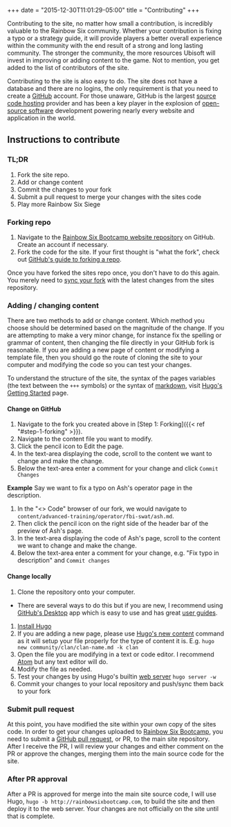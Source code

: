 +++
date = "2015-12-30T11:01:29-05:00"
title = "Contributing"
+++

Contributing to the site, no matter how small a contribution, is incredibly valuable to the Rainbow Six community. Whether your contribution is fixing a typo or a strategy guide, it will provide players a better overall experience within the community with the end result of a strong and long lasting community. The stronger the community, the more resources Ubisoft will invest in improving or adding content to the game. Not to mention, you get added to the list of contributors of the site.

Contributing to the site is also easy to do. The site does not have a database and there are no logins, the only requirement is that you need to create a [GitHub](http://github.com) account. For those unaware, GitHub is the largest [source code hosting](https://en.wikipedia.org/wiki/Comparison_of_source_code_hosting_facilities) provider and has been a key player in the explosion of [open-source software](https://en.wikipedia.org/wiki/Open-source_software) development powering nearly every website and application in the world.

## Instructions to contribute

### TL;DR

1. Fork the site repo.
1. Add or change content
1. Commit the changes to your fork
1. Submit a pull request to merge your changes with the sites code
1. Play more Rainbow Six Siege

### Forking repo

1. Navigate to the [Rainbow Six Bootcamp website repository](http://github.com/christophermancini/rainbow-six-bootcamp) on GitHub. Create an account if necessary.
1. Fork the code for the site. If your first thought is "what the fork", check out [GitHub's guide to forking a repo](https://help.github.com/articles/fork-a-repo/).

Once you have forked the sites repo once, you don't have to do this again. You merely need to [sync your fork](https://help.github.com/articles/syncing-a-fork/) with the latest changes from the sites repository.

### Adding / changing content

There are two methods to add or change content. Which method you choose should be determined based on the magnitude of the change. If you are attempting to make a very minor change, for instance fix the spelling or grammar of content, then changing the file directly in your GitHub fork is reasonable. If you are adding a new page of content or modifying a template file, then you should go the route of cloning the site to your computer and modifying the code so you can test your changes.

To understand the structure of the site, the syntax of the pages variables (the text between the `+++` symbols) or the syntax of [markdown](https://daringfireball.net/projects/markdown/), visit [Hugo's Getting Started](http://gohugo.io/overview/quickstart/) page.

#### Change on GitHub

1. Navigate to the fork you created above in [Step 1: Forking]({{< ref "#step-1-forking" >}}).
1. Navigate to the content file you want to modify.
1. Click the pencil icon to Edit the page.
1. In the text-area displaying the code, scroll to the content we want to change and make the change.
1. Below the text-area enter a comment for your change and click `Commit Changes`

**Example**
Say we want to fix a typo on Ash's operator page in the description.

1. In the "<> Code" browser of our fork, we would navigate to `content/advanced-training/operator/fbi-swat/ash.md`.
1. Then click the pencil icon on the right side of the header bar of the preview of Ash's page.
1. In the text-area displaying the code of Ash's page, scroll to the content we want to change and make the change.
1. Below the text-area enter a comment for your change, e.g. "Fix typo in description" and `Commit changes`

#### Change locally

1. Clone the repository onto your computer.
  * There are several ways to do this but if you are new, I recommend using [GitHub's Desktop](https://desktop.github.com) app which is easy to use and has great [user guides](https://help.github.com/desktop/guides/getting-started/).
1. [Install Hugo](http://gohugo.io/overview/installing/)
1. If you are adding a new page, please use [Hugo's new content](http://gohugo.io/commands/hugo_new/) command as it will setup your file properly for the type of content it is. E.g. `hugo new community/clan/clan-name.md -k clan`
1. Open the file you are modifying in a text or code editor. I recommend [Atom](https://atom.io/) but any text editor will do.
1. Modify the file as needed.
1. Test your changes by using Hugo's builtin [web server](https://gohugo.io/commands/hugo_server/) `hugo server -w`
1. Commit your changes to your local repository and push/sync them back to your fork

### Submit pull request

At this point, you have modified the site within your own copy of the sites code. In order to get your changes uploaded to [Rainbow Six Bootcamp](http://rainbowsixbootcamp.com), you need to submit a [GitHub pull request](https://help.github.com/articles/using-pull-requests/), or PR, to the main site repository. After I receive the PR, I will review your changes and either comment on the PR or approve the changes, merging them into the main source code for the site.

### After PR approval

After a PR is approved for merge into the main site source code, I will use Hugo, `hugo -b http://rainbowsixbootcamp.com`, to build the site and then deploy it to the web server. Your changes are not officially on the site until that is complete.
